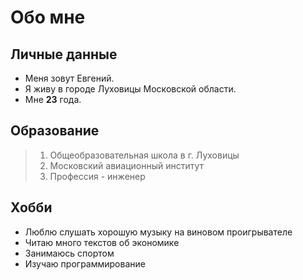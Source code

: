 # Обо мне
## Личные данные
- Меня зовут Евгений. 
- Я живу в городе Луховицы Московской области. 
- Мне **23** года.

## Образование
> 1. Общеобразовательная школа в г. Луховицы
> 2. Московский авиационный институт
> 3. Профессия - инженер

## Хобби

- Люблю слушать хорошую музыку на виновом проигрывателе
- Читаю много текстов об экономике
- Занимаюсь спортом
- Изучаю программирование